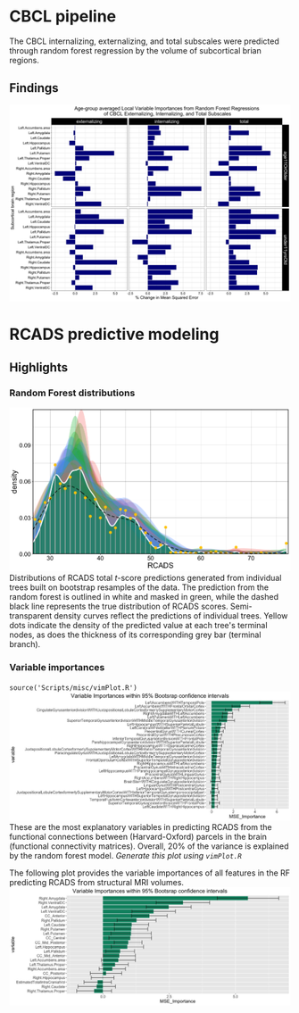 # CBCL pipeline

The CBCL internalizing, externalizing, and total subscales were predicted through random forest regression by the volume of subcortical brian regions.
## Findings
![](./noCC_ageStrat-FINALMODEL-varimp-CBCLonSTR.jpg)

# RCADS predictive modeling
## Highlights
### Random Forest distributions
![](./rcadsMountainPlot.png)
Distributions of RCADS total *t*-score predictions generated from individual trees built on bootstrap resamples of the data. The prediction from the random forest is outlined in white and masked in green, while the dashed black line represents the true distribution of RCADS scores. Semi-transparent density curves reflect the predictions of individual trees. Yellow dots indicate the density of the predicted value at each tree's terminal nodes, as does the thickness of its corresponding grey bar (terminal branch).

### Variable importances
`source('Scripts/misc/vimPlot.R')`
![](./FC_vimplot.jpeg)
These are the most explanatory variables in predicting RCADS from the functional connections between (Harvard-Oxford) parcels in the brain (functional connectivity matrices). Overall, 20% of the variance is explained by the random forest model. *Generate this plot using `vimPlot.R`*

The following plot provides the variable importances of all features in the RF predicting RCADS from structural MRI volumes. 
![](./str_vimplot.jpeg)
